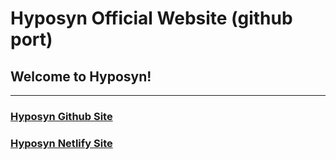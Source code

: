 # Hyposyn Official Website (github port)

## **Welcome to Hyposyn!**

___

### [Hyposyn Github Site](https://joecooldoo.github.io/Hyposyn/)

### [Hyposyn Netlify Site](https://hyposyn.netlify.app)